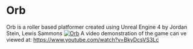 # Orb
Orb is a roller based platformer created using Unreal Engine 4 by Jordan Stein, Lewis Sammons
[![Orb](https:\/\/i.ytimg.com\/vi\/BkyDcsVS3Lc\/default.jpg)](https://www.youtube.com/watch?v=BkyDcsVS3Lc "Orb")
A video demonstration of the game can ve viewed at: https://www.youtube.com/watch?v=BkyDcsVS3Lc
